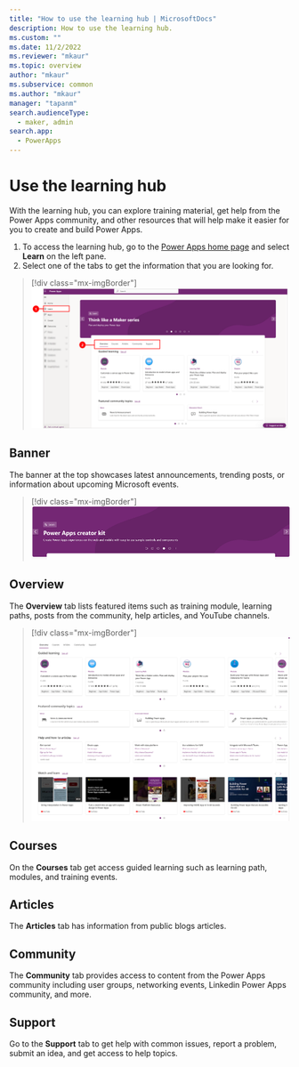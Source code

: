 ```yaml
---
title: "How to use the learning hub | MicrosoftDocs"
description: How to use the learning hub. 
ms.custom: ""
ms.date: 11/2/2022
ms.reviewer: "mkaur"
ms.topic: overview
author: "mkaur"
ms.subservice: common
ms.author: "mkaur"
manager: "tapanm"
search.audienceType: 
  - maker, admin
search.app: 
  - PowerApps
---
```


# Use the learning hub

With the learning hub, you can explore training material, get help from the Power Apps community, and other resources that will help make it easier for you to create and build Power Apps.

1. To access the learning hub, go to the [Power Apps home page](https://make.powerapps.com) and select **Learn** on the left pane. 
2. Select one of the tabs to get the information that you are looking for. 

> [!div class="mx-imgBorder"] 
> ![How to use the learning hub.](media/learn/learn-hub.png "How to use the learning hub") 


## Banner

The banner at the top showcases latest announcements, trending posts, or information about upcoming Microsoft events. 

> [!div class="mx-imgBorder"] 
> ![Banner for the learning hub.](media/learn/learn-banner.png "Banner for learning hub") 

## Overview

The **Overview** tab lists featured items such as training module, learning paths, posts from the community,  help articles, and YouTube channels.

> [!div class="mx-imgBorder"] 
> ![Overview tab.](media/learn/overview-tab.png "Overview tab") 

## Courses

On the **Courses** tab get access guided learning such as learning path, modules, and training events.

## Articles

The **Articles** tab has information from public blogs articles.


## Community

The **Community** tab provides access to content from the Power Apps community including user groups, networking events, Linkedin Power Apps community, and more. 

## Support

Go to the **Support** tab to get help with common issues, report a problem, submit an idea, and get access to help topics.
